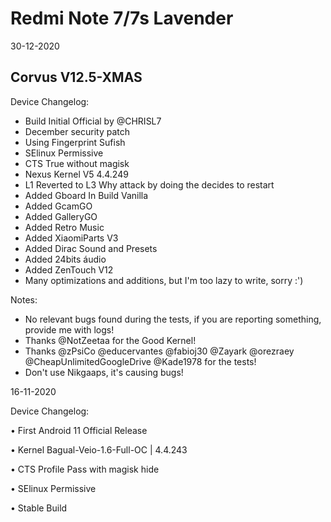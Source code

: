# Redmi Note 7/7s Lavender 

30-12-2020

## Corvus V12.5-XMAS
Device Changelog:
- Build Initial Official by @CHRISL7
- December security patch
- Using Fingerprint Sufish
- SElinux Permissive
- CTS True without magisk
- Nexus Kernel V5     4.4.249
- L1 Reverted to L3 Why attack by doing the decides to restart
- Added Gboard In Build Vanilla
- Added GcamGO
- Added GalleryGO
- Added Retro Music
- Added XiaomiParts V3
- Added Dirac Sound and Presets
- Added 24bits áudio
- Added ZenTouch V12 
- Many optimizations and additions, but I'm too lazy to write, sorry :')

Notes:
- No relevant bugs found during the tests, if you are reporting something, provide me with logs!
- Thanks @NotZeetaa for the Good Kernel!
- Thanks @zPsiCo @educervantes @fabioj30 @Zayark @orezraey @CheapUnlimitedGoogleDrive @Kade1978 for the tests!
- Don't use Nikgaaps, it's causing bugs!


16-11-2020

Device Changelog:

• First Android 11 Official Release

• Kernel Bagual-Veio-1.6-Full-OC | 4.4.243

• CTS Profile Pass with magisk hide

• SElinux Permissive

• Stable Build

